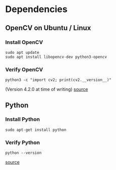 # Dependencies

## OpenCV on Ubuntu / Linux

### Install OpenCV

```command
sudo apt update
sudo apt install libopencv-dev python3-opencv
```

### Verify OpenCV

```command
python3 -c "import cv2; print(cv2.__version__)"
```

(Version 4.2.0 at time of writing)
[source](https://linuxize.com/post/how-to-install-opencv-on-ubuntu-20-04/)

## Python

### Install Python

```command
sudo apt-get install python
```

### Verify Python

```command
python --version
```

[source](https://www.makeuseof.com/install-python-ubuntu/)
